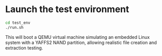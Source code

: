 # Launch the test environment

```bash
cd test_env
./run.sh
```

This will boot a QEMU virtual machine simulating an embedded Linux system with a YAFFS2 NAND partition, allowing realistic file creation and extraction testing.

